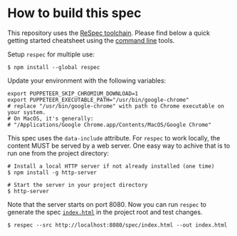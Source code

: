 # How to build this spec

This repository uses the [ReSpec toolchain](https://respec.org/docs/). Please find below a quick getting started cheatsheet using the [command line](https://respec.org/docs/#using-command-line) tools.

Setup `respec` for multiple use:
```
$ npm install --global respec
```
Update your environment with the following variables:
```
export PUPPETEER_SKIP_CHROMIUM_DOWNLOAD=1
export PUPPETEER_EXECUTABLE_PATH="/usr/bin/google-chrome"
# replace "/usr/bin/google-chrome" with path to Chrome executable on your system.
# On MacOS, it's generally:
# "/Applications/Google Chrome.app/Contents/MacOS/Google Chrome"
```
This spec uses the `data-include` attribute. For `respec` to work locally, the content MUST be served by a web server. One easy way to achive that is to run one from the project directory:
```
# Install a local HTTP server if not already installed (one time)
$ npm install -g http-server

# Start the server in your project directory
$ http-server
```

Note that the server starts on port 8080. Now you can run `respec` to generate the spec [`index.html`](http://localhost:8080/index.html) in the project root and test changes.
```
$ respec --src http://localhost:8080/spec/index.html --out index.html
```

